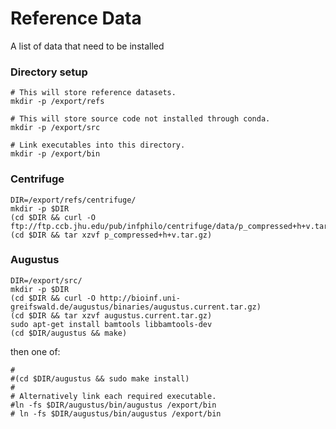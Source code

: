 # Reference Data

A list of data  that need to be installed 

### Directory setup

    # This will store reference datasets.
    mkdir -p /export/refs
    
    # This will store source code not installed through conda.
    mkdir -p /export/src
    
    # Link executables into this directory.
    mkdir -p /export/bin
    
### Centrifuge

    DIR=/export/refs/centrifuge/
    mkdir -p $DIR
    (cd $DIR && curl -O ftp://ftp.ccb.jhu.edu/pub/infphilo/centrifuge/data/p_compressed+h+v.tar.gz)
    (cd $DIR && tar xzvf p_compressed+h+v.tar.gz)
    
### Augustus

    DIR=/export/src/
    mkdir -p $DIR
    (cd $DIR && curl -O http://bioinf.uni-greifswald.de/augustus/binaries/augustus.current.tar.gz)
    (cd $DIR && tar xzvf augustus.current.tar.gz)
    sudo apt-get install bamtools libbamtools-dev
    (cd $DIR/augustus && make)
    
then one of:
    
    #
    #(cd $DIR/augustus && sudo make install)
    #
    # Alternatively link each required executable.
    #ln -fs $DIR/augustus/bin/augustus /export/bin
    # ln -fs $DIR/augustus/bin/augustus /export/bin
